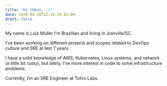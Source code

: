 ```yaml
---
title: "Hi there, :)"
date: 2020-04-28T12:16:29-03:00
draft: false
---
```


My name is Luiz Muller I’m Brazilian and living in Joinville/SC.

I’ve been working on different projects and scopes related to DevOps culture and SRE at lest 7 years.

I have a solid knowledge of AWS, Kubernetes, Linux systems, and network (a little bit rusty), but lately, I’ve more interest in code to solve infrastructure problems.

Currently, I’m an SRE Engineer at Totvs Labs.
